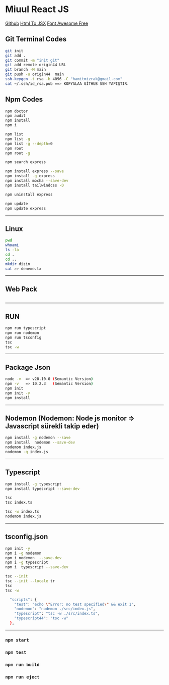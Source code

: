 # Miuul React JS
[Github](https://github.com/hamitmizrak/8-Miuul-React)
[Html To JSX](https://transform.tools/html-to-jsx)
[Font Awesome Free](https://fontawesome.com/search?m=free&o=r)


## Git Terminal Codes
```sh
git init 
git add .
git commit -m "init git"
git add remote origin44 URL
git branch -M main
git push -u origin44  main
ssh-keygen -t rsa -b 4096 -C "hamitmizrak@gmail.com"
cat ~/.ssh/id_rsa.pub ==> KOPYALAA GİTHUB SSH YAPIŞTIR.
```

## Npm Codes
```sh
npm doctor
npm audit
npm install
npm i 

npm list 
npm list -g
npm list -g --depth=0
npm root
npm root -g

npm search express

npm install express --save 
npm install -g express 
npm install mocha --save-dev 
npm install tailwindcss -D

npm uninstall express

npm update 
npm update express
```

---
## Linux 
```sh
pwd
whoami
ls -la
cd .
cd ..
mkdir dizin
cat >> deneme.tx
```

---
## Web Pack
```sh

```

---
## RUN
```sh
npm run typescript
npm run nodemon
npm run tsconfig  
tsc 
tsc -w
```

--- 


## Package Json 
```sh
node -v  => v20.10.0 (Semantic Version)
npm -v   => 10.2.3   (Semantic Version)
npm init
npm init -y
npm install
```

---
## Nodemon (Nodemon: Node js monitor => Javascript sürekli takip eder)
```sh
npm install -g nodemon --save 
npm install  nodemon --save-dev
nodemon index.js
nodemon -q index.js
```

---
## Typescript
```sh
npm install -g typescript 
npm install typescript --save-dev

tsc 
tsc index.ts

tsc -w index.ts
nodemon index.js
```

---
## tsconfig.json
```sh
npm init -y 
npm i -g nodemon  
npm i nodemon  --save-dev
npm i -g typescript
npm i  typescript --save-dev

tsc --init 
tsc --init --locale tr
tsc
tsc -w

  "scripts": {
    "test": "echo \"Error: no test specified\" && exit 1",
    "nodemon": "nodemon ./src/index.js",
    "typescript": "tsc -w ./src/index.ts",
    "typescript44": "tsc -w"
  },
```

---
### `npm start`

### `npm test`

### `npm run build`

### `npm run eject`

